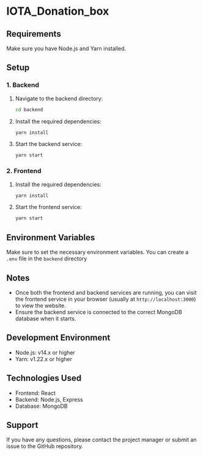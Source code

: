 # IOTA_Donation_box

## Requirements
Make sure you have Node.js and Yarn installed.

## Setup

### 1. Backend

1. Navigate to the backend directory:
    ```sh
    cd backend
    ```

2. Install the required dependencies:
    ```sh
    yarn install
    ```

3. Start the backend service:
    ```sh
    yarn start
    ```

### 2. Frontend

1. Install the required dependencies:
    ```sh
    yarn install
    ```

2. Start the frontend service:
    ```sh
    yarn start
    ```

## Environment Variables
Make sure to set the necessary environment variables. You can create a `.env` file in the `backend` directory

## Notes

- Once both the frontend and backend services are running, you can visit the frontend service in your browser (usually at `http://localhost:3000`) to view the website.
- Ensure the backend service is connected to the correct MongoDB database when it starts.

## Development Environment

- Node.js: v14.x or higher
- Yarn: v1.22.x or higher

## Technologies Used

- Frontend: React
- Backend: Node.js, Express
- Database: MongoDB

## Support

If you have any questions, please contact the project manager or submit an issue to the GitHub repository.



